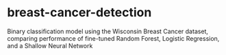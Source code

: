 # breast-cancer-detection
Binary classification model using the Wisconsin Breast Cancer dataset, comparing performance of fine-tuned Random Forest, Logistic Regression, and a Shallow Neural Network
